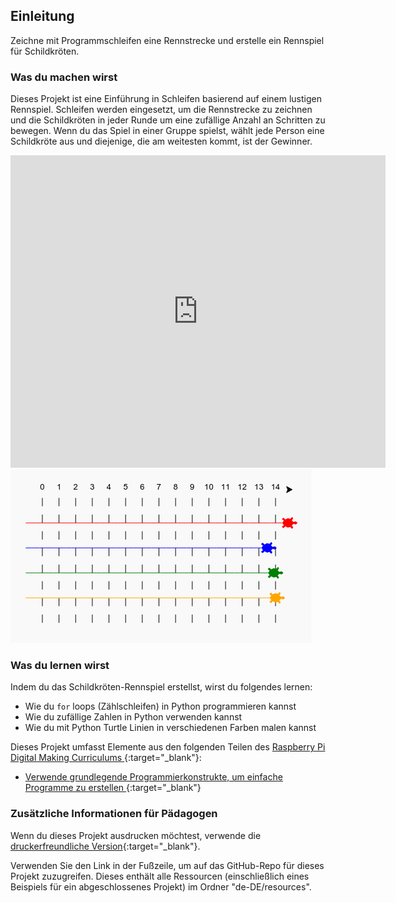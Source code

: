 ## Einleitung

Zeichne mit Programmschleifen eine Rennstrecke und erstelle ein Rennspiel für Schildkröten.

### Was du machen wirst

Dieses Projekt ist eine Einführung in Schleifen basierend auf einem lustigen Rennspiel. Schleifen werden eingesetzt, um die Rennstrecke zu zeichnen und die Schildkröten in jeder Runde um eine zufällige Anzahl an Schritten zu bewegen. Wenn du das Spiel in einer Gruppe spielst, wählt jede Person eine Schildkröte aus und diejenige, die am weitesten kommt, ist der Gewinner.

<div class="trinket">
  <iframe src="https://trinket.io/embed/python/9339862606?outputOnly=true&start=result" width="600" height="500" frameborder="0" marginwidth="0" marginheight="0" allowfullscreen>
  </iframe>
  <img src="images/race-finished.png">
</div>

### Was du lernen wirst

Indem du das Schildkröten-Rennspiel erstellst, wirst du folgendes lernen:

+ Wie du `for` loops (Zählschleifen) in Python programmieren kannst
+ Wie du zufällige Zahlen in Python verwenden kannst
+ Wie du mit Python Turtle Linien in verschiedenen Farben malen kannst

Dieses Projekt umfasst Elemente aus den folgenden Teilen des [ Raspberry Pi Digital Making Curriculums ](http://rpf.io/curriculum) {:target="_blank"}:

+ [Verwende grundlegende Programmierkonstrukte, um einfache Programme zu erstellen ](https://www.raspberrypi.org/curriculum/programming/creator/){:target="_blank"}

### Zusätzliche Informationen für Pädagogen

Wenn du dieses Projekt ausdrucken möchtest, verwende die [druckerfreundliche Version](https://projects.raspberrypi.org/en/projects/turtle-race/print){:target="_blank"}.

Verwenden Sie den Link in der Fußzeile, um auf das GitHub-Repo für dieses Projekt zuzugreifen. Dieses enthält alle Ressourcen (einschließlich eines Beispiels für ein abgeschlossenes Projekt) im Ordner "de-DE/resources".